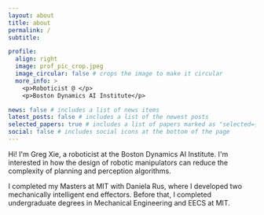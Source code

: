 ```yaml
---
layout: about
title: about
permalink: /
subtitle:

profile:
  align: right
  image: prof_pic_crop.jpeg
  image_circular: false # crops the image to make it circular
  more_info: >
    <p>Roboticist @ </p>
    <p>Boston Dynamics AI Institute</p>

news: false # includes a list of news items
latest_posts: false # includes a list of the newest posts
selected_papers: true # includes a list of papers marked as "selected={true}"
social: false # includes social icons at the bottom of the page
---
```


Hi! I'm Greg Xie, a roboticist at the Boston Dynamics AI Institute. I'm interested in how the design of robotic manipulators can reduce the complexity of planning and perception algorithms.

I completed my Masters at MIT with Daniela Rus, where I developed two mechanically intelligent end effectors. Before that, I completed undergraduate degrees in Mechanical Engineering and EECS at MIT.
